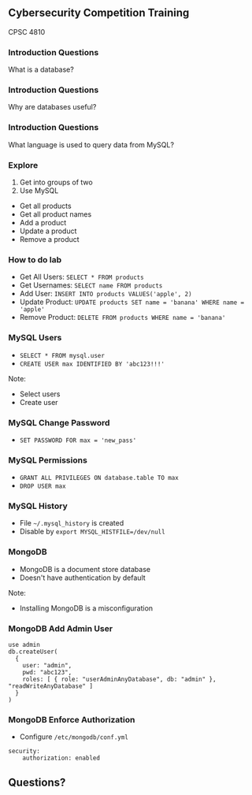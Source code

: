 ## Cybersecurity Competition Training

CPSC 4810



### Introduction Questions

What is a database?



### Introduction Questions
Why are databases useful?



### Introduction Questions
What language is used to query data from MySQL?



### Explore

1. Get into groups of two
2. Use MySQL
  * Get all products
  * Get all product names
  * Add a product
  * Update a product
  * Remove a product



### How to do lab

* Get All Users: `SELECT * FROM products`
* Get Usernames: `SELECT name FROM products`
* Add User: `INSERT INTO products VALUES('apple', 2)`
* Update Product: `UPDATE products SET name = 'banana' WHERE name = 'apple'`
* Remove Product: `DELETE FROM products WHERE name = 'banana'`



### MySQL Users

* `SELECT * FROM mysql.user`
* `CREATE USER max IDENTIFIED BY 'abc123!!!'`

Note:
* Select users
* Create user



### MySQL Change Password

* `SET PASSWORD FOR max = 'new_pass'`



### MySQL Permissions

* `GRANT ALL PRIVILEGES ON database.table TO max`
* `DROP USER max`



### MySQL History

* File `~/.mysql_history` is created
* Disable by `export MYSQL_HISTFILE=/dev/null`



### MongoDB

* MongoDB is a document store database
* Doesn't have authentication by default

Note:
* Installing MongoDB is a misconfiguration



### MongoDB Add Admin User

```
use admin
db.createUser(
  {
    user: "admin",
    pwd: "abc123",
    roles: [ { role: "userAdminAnyDatabase", db: "admin" }, "readWriteAnyDatabase" ]
  }
)
```



### MongoDB Enforce Authorization

* Configure `/etc/mongodb/conf.yml`

```
security:
    authorization: enabled
```



## Questions?
